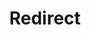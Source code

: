 ﻿---
layout: src/layouts/Redirect.astro
title: Redirect
redirect: /docs/deployments/custom-scripts/scripts-in-packages/reference-files-within-a-package
pubDate:  2023-01-01
navSearch: false
navSitemap: false
navMenu: false
---
